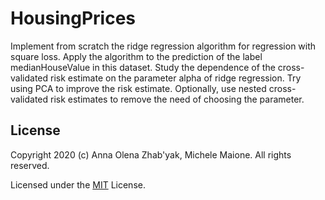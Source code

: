 # HousingPrices
Implement from scratch the ridge regression algorithm for regression with square loss. Apply the algorithm to the prediction of the label medianHouseValue in this dataset. Study the dependence of the cross-validated risk estimate on the parameter alpha of ridge regression. Try using PCA to improve the risk estimate. Optionally, use nested cross-validated risk estimates to remove the need of choosing the parameter.

## License
Copyright 2020 (c) Anna Olena Zhab'yak, Michele Maione. All rights reserved.

Licensed under the [MIT](LICENSE) License.